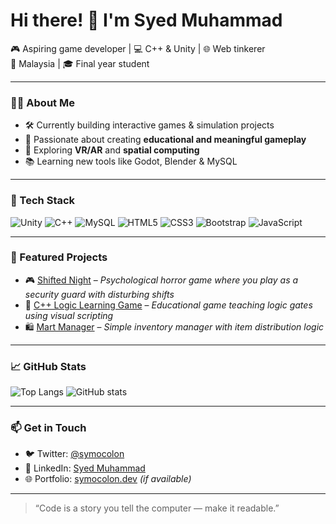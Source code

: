 # Hi there! 👋 I'm Syed Muhammad

🎮 Aspiring game developer | 💻 C++ & Unity | 🌐 Web tinkerer  
📍 Malaysia | 🎓 Final year student

---

### 👨‍💻 About Me
- 🛠 Currently building interactive games & simulation projects
- 🎯 Passionate about creating **educational and meaningful gameplay**
- 🌱 Exploring **VR/AR** and **spatial computing**
- 📚 Learning new tools like Godot, Blender & MySQL

---

### 🧰 Tech Stack
![Unity](https://img.shields.io/badge/Unity-100000?style=for-the-badge&logo=unity&logoColor=white)
![C++](https://img.shields.io/badge/C++-00599C?style=for-the-badge&logo=cplusplus&logoColor=white)
![MySQL](https://img.shields.io/badge/MySQL-00000F?style=for-the-badge&logo=mysql)
![HTML5](https://img.shields.io/badge/HTML5-E34F26?style=for-the-badge&logo=html5)
![CSS3](https://img.shields.io/badge/CSS3-1572B6?style=for-the-badge&logo=css3)
![Bootstrap](https://img.shields.io/badge/Bootstrap-563D7C?style=for-the-badge&logo=bootstrap)
![JavaScript](https://img.shields.io/badge/JavaScript-F7DF1E?style=for-the-badge&logo=javascript)

---

### 📌 Featured Projects
- 🎮 [Shifted Night](https://github.com/symocolon/shifted-night) – *Psychological horror game where you play as a security guard with disturbing shifts*
- 🧠 [C++ Logic Learning Game](https://github.com/symocolon/cpp-logic-game) – *Educational game teaching logic gates using visual scripting*
- 🛍️ [Mart Manager](https://github.com/symocolon/mart-manager) – *Simple inventory manager with item distribution logic*

---

### 📈 GitHub Stats
![Top Langs](https://github-readme-stats.vercel.app/api/top-langs/?username=symocolon&layout=compact&theme=tokyonight)
![GitHub stats](https://github-readme-stats.vercel.app/api?username=symocolon&show_icons=true&theme=tokyonight)

---

### 📫 Get in Touch
- 🐦 Twitter: [@symocolon](https://twitter.com/symocolon)
- 💼 LinkedIn: [Syed Muhammad](https://linkedin.com/in/your-link)
- 🌐 Portfolio: [symocolon.dev](https://symocolon.dev) *(if available)*

---

> “Code is a story you tell the computer — make it readable.”  
